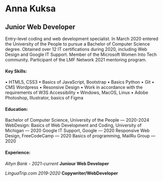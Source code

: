# Anna Kuksa
## Junior Web Developer

Entry-level coding and web development specialist. In March 2020 entered the University of the People to pursue a Bachelor of Computer Science degree. Obtained over 12 IT certifications during 2020, including Web Design and Google IT Support.
Member of the Microsoft Women Into Tech community. Participant of the LMF Network 2021 mentoring program.

#### Key Skills:
•	HTML5, CSS3
•	Basics of JavaScript, Bootstrap
•	Basics Python
•	Git
•	CMS Wordpress
•	Resonsive Design
•	Work in accordance with the requirements of W3S Accessibility
•	Windows, MacOS, Linux
•	Adobe Photoshop, Illustrator, basics of Figma

#### Education:
Bachelor of Computer Science, University of the People — 2020-2024
WebDesign: Basics of Web Development and Coding, University of Michigan — 2020 
Google IT Support, Google — 2020
Responsive Web Design, FreeCodeCamp — 2020
Basics of programming, MailRu Group — 2020

#### Experience:
*Altyn Bank - 2021-current*
**Juniour Web Developer**

*LinguaTrip.com 2019-2020*
**Copywriter/WebDeveloper**
